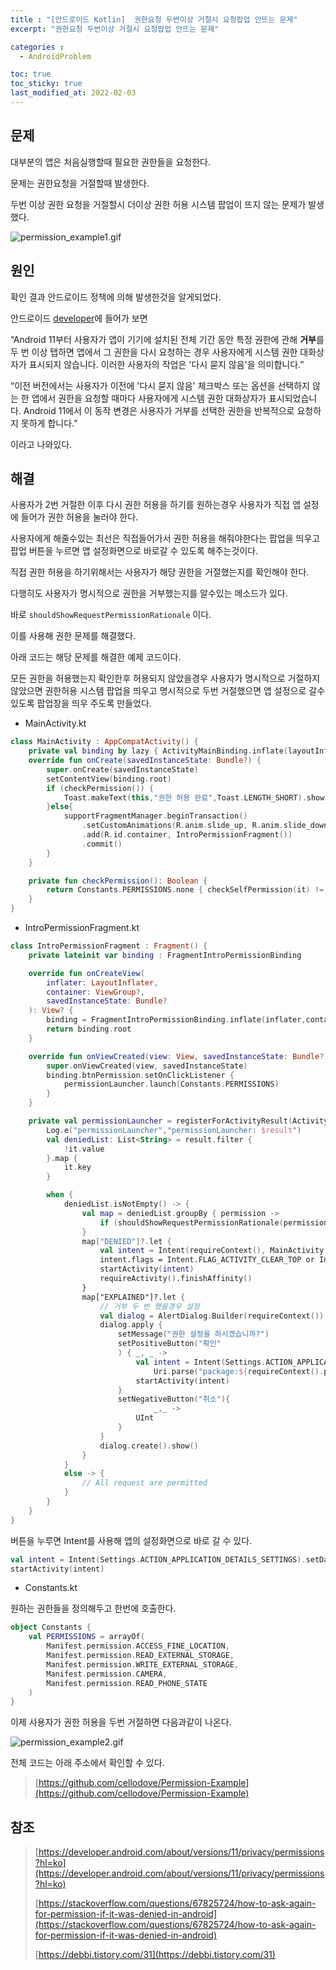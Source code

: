 ```yaml
---
title : "[안드로이드 Kotlin]  권한요청 두번이상 거절시 요청팝업 안뜨는 문제"
excerpt: "권한요청 두번이상 거절시 요청팝업 안뜨는 문제"

categories :
  - AndroidProblem

toc: true
toc_sticky: true
last_modified_at: 2022-02-03
---
```


## 문제

대부분의 앱은 처음실행할때 필요한 권한들을 요청한다.

문제는 권한요청을 거절할때 발생한다.

두번 이상 권한 요청을 거절할시 더이상 권한 허용 시스템 팝업이 뜨지 않는 문제가 발생했다.

![permission_example1.gif](/assets/images/permission_example1.gif?raw=true)

## 원인

확인 결과 안드로이드 정책에 의해 발생한것을 알게되었다.

안드로이드 [developer](https://developer.android.com/about/versions/11/privacy/permissions?hl=ko)에 들어가 보면

“Android 11부터 사용자가 앱이 기기에 설치된 전체 기간 동안 특정 권한에 관해 **거부**를 두 번 이상 탭하면 앱에서 그 권한을 다시 요청하는 경우 사용자에게 시스템 권한 대화상자가 표시되지 않습니다. 이러한 사용자의 작업은 '다시 묻지 않음'을 의미합니다.”

“이전 버전에서는 사용자가 이전에 '다시 묻지 않음' 체크박스 또는 옵션을 선택하지 않는 한 앱에서 권한을 요청할 때마다 사용자에게 시스템 권한 대화상자가 표시되었습니다. Android 11에서 이 동작 변경은 사용자가 거부를 선택한 권한을 반복적으로 요청하지 못하게 합니다.”

이라고 나와있다.

## 해결

사용자가 2번 거절한 이후 다시 권한 허용을 하기를 원하는경우 사용자가 직접 앱 설정에 들어가 권한 허용을 눌러야 한다.

사용자에게 해줄수있는 최선은 직접들어가서 권한 허용을 해줘야한다는 팝업을 띄우고 팝업 버튼을 누르면 앱 설정화면으로 바로갈 수 있도록 해주는것이다.

직접 권한 허용을 하기위해서는 사용자가 해당 권한을 거절했는지를 확인해야 한다.

다행히도 사용자가 명시적으로 권한을 거부했는지를 알수있는 메소드가 있다.

바로 `shouldShowRequestPermissionRationale` 이다.

이를 사용해 권한 문제를 해결했다.

아래 코드는 해당 문제를 해결한 예제 코드이다.

모든 권한을 허용했는지 확인한후 허용되지 않았을경우 사용자가 명시적으로 거절하지 않았으면 권한허용 시스템 팝업을 띄우고 명시적으로 두번 거절했으면 앱 설정으로 갈수있도록 팝업창을 띄우 주도록 만들었다.

- MainActivity.kt

```kotlin
class MainActivity : AppCompatActivity() {
    private val binding by lazy { ActivityMainBinding.inflate(layoutInflater) }
    override fun onCreate(savedInstanceState: Bundle?) {
        super.onCreate(savedInstanceState)
        setContentView(binding.root)
        if (checkPermission()) {
            Toast.makeText(this,"권한 허용 완료",Toast.LENGTH_SHORT).show()
        }else{
            supportFragmentManager.beginTransaction()
                .setCustomAnimations(R.anim.slide_up, R.anim.slide_down)
                .add(R.id.container, IntroPermissionFragment())
                .commit()
        }
    }

    private fun checkPermission(): Boolean {
        return Constants.PERMISSIONS.none { checkSelfPermission(it) != PackageManager.PERMISSION_GRANTED }
    }
}
```

- IntroPermissionFragment.kt

```kotlin
class IntroPermissionFragment : Fragment() {
    private lateinit var binding : FragmentIntroPermissionBinding

    override fun onCreateView(
        inflater: LayoutInflater,
        container: ViewGroup?,
        savedInstanceState: Bundle?
    ): View? {
        binding = FragmentIntroPermissionBinding.inflate(inflater,container,false)
        return binding.root
    }

    override fun onViewCreated(view: View, savedInstanceState: Bundle?) {
        super.onViewCreated(view, savedInstanceState)
        binding.btnPermission.setOnClickListener {
            permissionLauncher.launch(Constants.PERMISSIONS)
        }
    }

    private val permissionLauncher = registerForActivityResult(ActivityResultContracts.RequestMultiplePermissions()) { result ->
        Log.e("permissionLauncher","permissionLauncher: $result")
        val deniedList: List<String> = result.filter {
            !it.value
        }.map {
            it.key
        }

        when {
            deniedList.isNotEmpty() -> {
                val map = deniedList.groupBy { permission ->
                    if (shouldShowRequestPermissionRationale(permission)) "DENIED" else "EXPLAINED"
                }
                map["DENIED"]?.let {
                    val intent = Intent(requireContext(), MainActivity::class.java)
                    intent.flags = Intent.FLAG_ACTIVITY_CLEAR_TOP or Intent.FLAG_ACTIVITY_SINGLE_TOP
                    startActivity(intent)
                    requireActivity().finishAffinity()
                }
                map["EXPLAINED"]?.let {
                    // 거부 두 번 했을경우 설정
                    val dialog = AlertDialog.Builder(requireContext())
                    dialog.apply {
                        setMessage("권한 설정을 하시겠습니까?")
                        setPositiveButton("확인"
                        ) { _, _ ->
                            val intent = Intent(Settings.ACTION_APPLICATION_DETAILS_SETTINGS).setData(
                                Uri.parse("package:${requireContext().packageName}"))
                            startActivity(intent)
                        }
                        setNegativeButton("취소"){
                                _,_ ->
                            UInt
                        }
                    }
                    dialog.create().show()
                }
            }
            else -> {
                // All request are permitted
            }
        }
    }
}
```

버튼을 누루면 Intent를 사용해 앱의 설정화면으로 바로 갈 수 있다.

```kotlin
val intent = Intent(Settings.ACTION_APPLICATION_DETAILS_SETTINGS).setData(Uri.parse("package:$packageName"))
startActivity(intent)
```

- Constants.kt

원하는 권한들을 정의해두고 한번에 호출한다.

```kotlin
object Constants {
    val PERMISSIONS = arrayOf(
        Manifest.permission.ACCESS_FINE_LOCATION,
        Manifest.permission.READ_EXTERNAL_STORAGE,
        Manifest.permission.WRITE_EXTERNAL_STORAGE,
        Manifest.permission.CAMERA,
        Manifest.permission.READ_PHONE_STATE
    )
}
```

이제 사용자가 권한 허용을 두번 거절하면 다음과같이 나온다.

![permission_example2.gif](/assets/images/permission_example2.gif?raw=true)

전체 코드는 아래 주소에서 확인할 수 있다.

> [https://github.com/cellodove/Permission-Example](https://github.com/cellodove/Permission-Example)
>

## 참조

> [https://developer.android.com/about/versions/11/privacy/permissions?hl=ko](https://developer.android.com/about/versions/11/privacy/permissions?hl=ko)
>
> [https://stackoverflow.com/questions/67825724/how-to-ask-again-for-permission-if-it-was-denied-in-android](https://stackoverflow.com/questions/67825724/how-to-ask-again-for-permission-if-it-was-denied-in-android)
>
> [https://debbi.tistory.com/31](https://debbi.tistory.com/31)
>